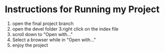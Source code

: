# Instructions for Running my Project
1. open the final project branch
2. open the devel folder
3.right click on the index file
4. scroll down to "Open with..."
5. Select a browser while in "Open with..."
6. enjoy the project

